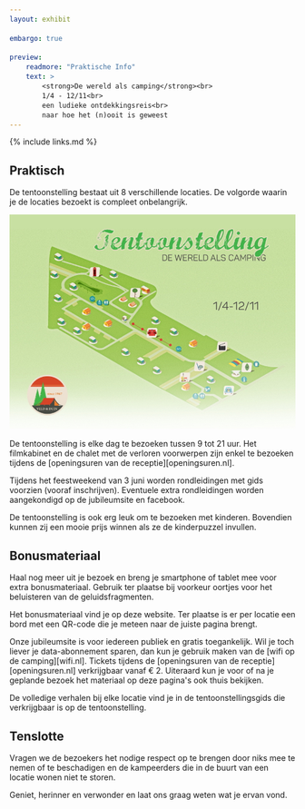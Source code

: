 ```yaml
---
layout: exhibit

embargo: true

preview: 
    readmore: "Praktische Info"
    text: >
        <strong>De wereld als camping</strong><br>
        1/4 - 12/11<br>
        een ludieke ontdekkingsreis<br>
        naar hoe het (n)ooit is geweest
---
```


{% include links.md %}


## Praktisch

De tentoonstelling  bestaat uit 8 verschillende locaties. De volgorde waarin je de locaties bezoekt is compleet onbelangrijk. 

![Plan van de locaties](../../img/programma/tentoonstelling-nl.jpg)

De tentoonstelling is elke dag te bezoeken tussen 9 tot 21 uur. Het filmkabinet en de chalet met de verloren voorwerpen zijn enkel te bezoeken tijdens de [openingsuren van de receptie][openingsuren.nl].

Tijdens het feestweekend van 3 juni worden rondleidingen met gids voorzien (vooraf inschrijven). Eventuele extra rondleidingen worden aangekondigd op de jubileumsite en facebook.

De tentoonstelling is ook erg leuk om te bezoeken met kinderen. Bovendien kunnen zij een mooie prijs winnen als ze de kinderpuzzel invullen. 


## Bonusmateriaal

Haal nog meer uit je bezoek en breng je smartphone of tablet mee voor extra bonusmateriaal. Gebruik ter plaatse bij voorkeur oortjes voor het beluisteren van de geluidsfragmenten.

Het bonusmateriaal vind je op deze website. Ter plaatse is er per locatie een bord met een QR-code die je meteen naar de juiste pagina brengt.

Onze jubileumsite is voor iedereen publiek en gratis toegankelijk. Wil je toch liever je data-abonnement sparen, dan kun je gebruik maken van de [wifi op de camping][wifi.nl]. Tickets tijdens de [openingsuren van de receptie][openingsuren.nl] verkrijgbaar vanaf € 2.
Uiteraard kun je voor of na je geplande bezoek het materiaal op deze pagina's ook thuis bekijken.

De volledige verhalen bij elke locatie vind je in de tentoonstellingsgids die verkrijgbaar is op de tentoonstelling.


## Tenslotte

Vragen we de bezoekers het nodige respect op te brengen door niks mee te nemen of te beschadigen en de kampeerders die in de buurt van een locatie wonen niet te storen.

Geniet, herinner en verwonder en laat ons graag weten wat je ervan vond.
